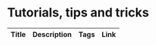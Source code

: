 # Tutorials, tips and tricks

Title | Description | Tags | Link
------------ | ------------- | ---------- | --------------

